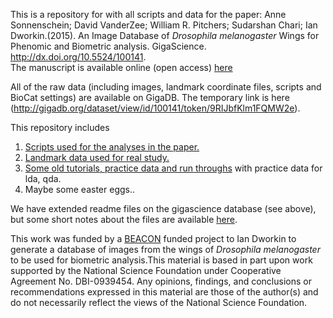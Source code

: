 This is a repository for with all scripts and data for the paper:
Anne Sonnenschein; David VanderZee; William R. Pitchers; Sudarshan Chari; Ian Dworkin.(2015). An Image Database of *Drosophila melanogaster* Wings for Phenomic and Biometric analysis. GigaScience. http://dx.doi.org/10.5524/100141.  
The manuscript is available online (open access) [here](http://dx.doi.org/10.5524/100141)

All of the raw data (including images, landmark coordinate files, scripts and BioCat settings) are available on GigaDB. The temporary link is here (http://gigadb.org/dataset/view/id/100141/token/9RIJbfKlm1FQMW2e).


This repository includes

1. [Scripts used for the analyses in the paper.](https://github.com/DworkinLab/Wing_Biometrics_2015/tree/master/scripts)
2. [Landmark data used for  real study.](https://github.com/DworkinLab/Wing_Biometrics_2015/tree/master/data)
3. [Some old tutorials, practice data and run throughs](https://github.com/DworkinLab/Wing_Biometrics_2015/tree/master/Dworkin_machine_learning_in_R_tutorials) with practice data for lda, qda.
4. Maybe some easter eggs..

We have extended readme files on the gigascience database (see above), but some short notes about the files are available [here](https://github.com/DworkinLab/Wing_Biometrics_2015/blob/master/Wing_Biometrics_readme.txt).

This work was funded by a [BEACON](beacon-center.org) funded project to Ian Dworkin to generate a database of images from the wings of *Drosophila melanogaster* to be used for biometric analysis.This material is based in part upon work supported by the National Science Foundation under Cooperative Agreement No. DBI-0939454. Any opinions, findings, and conclusions or recommendations expressed in this material are those of the author(s) and do not necessarily reflect the views of the National Science Foundation.




